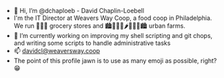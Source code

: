 - 👋 Hi, I’m @dchaploeb - David Chaplin-Loebell
- I'm the IT Director at Weavers Way Coop, a food coop in Philadelphia.  We run 🛒🥫🧀 grocery stores and 🏙🍠🍆🌽🌶🥬🥔🧄🏙 urban farms.
- 🌱 I’m currently working on improving my shell scripting and git chops, and writing some scripts to handle administrative tasks
- 📫 davidcl@weaversway.coop
- The point of this profile jawn is to use as many emoji as possible, right? 😁

<!---
dchaploeb/dchaploeb is a ✨ special ✨ repository because its `README.md` (this file) appears on your GitHub profile.
You can click the Preview link to take a look at your changes.
--->
